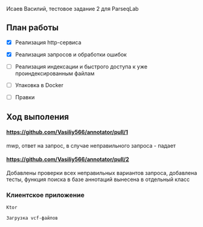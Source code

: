 Исаев Василий, тестовое задание 2 для ParseqLab

## План работы
- [x] Реализация http-сервиса
- [x] Реализация запросов и обработки ошибок
- [ ] Реализация индексации и быстрого доступа к уже проиндексированным файлам
- [ ] Упаковка в Docker 
- [ ] Правки


## Ход выполения

#### https://github.com/Vasiliy566/annotator/pull/1 
 mwp, ответ на запрос, в случае неправильного запроса - падает
#### https://github.com/Vasiliy566/annotator/pull/2
 Добавлены проверки всех неправильных вариантов запроса, добавлена тесты, функция поиска в базе аннотаций вынесена в отдельный класс
	
### Клиентское приложение
    Ktor
    
    Загрузка vcf-файлов



